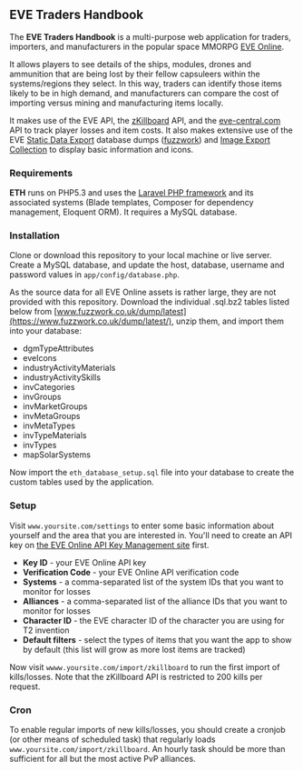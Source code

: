 ## EVE Traders Handbook

The **EVE Traders Handbook** is a multi-purpose web application for traders, importers, and manufacturers in the popular space MMORPG [EVE Online](http://www.eveonline.com/).

It allows players to see details of the ships, modules, drones and ammunition that are being lost by their fellow capsuleers within the systems/regions they select. In this way, traders can identify those items likely to be in high demand, and manufacturers can compare the cost of importing versus mining and manufacturing items locally.

It makes use of the EVE API, the [zKillboard](http://zkillboard.com/) API, and the [eve-central.com](http://eve-central.com/) API to track player losses and item costs. It also makes extensive use of the EVE [Static Data Export](https://developers.eveonline.com/resource/static-data-export) database dumps ([fuzzwork](https://www.fuzzwork.co.uk/dump/latest/)) and [Image Export Collection](https://developers.eveonline.com/resource/image-export-collection) to display basic information and icons.

### Requirements

**ETH** runs on PHP5.3 and uses the [Laravel PHP framework](http://laravel.com/) and its associated systems (Blade templates, Composer for dependency management, Eloquent ORM). It requires a MySQL database.

### Installation

Clone or download this repository to your local machine or live server. Create a MySQL database, and update the host, database, username and password values in `app/config/database.php`.

As the source data for all EVE Online assets is rather large, they are not provided with this repository. Download the individual .sql.bz2 tables listed below from [www.fuzzwork.co.uk/dump/latest](https://www.fuzzwork.co.uk/dump/latest/), unzip them, and import them into your database:

* dgmTypeAttributes
* eveIcons
* industryActivityMaterials
* industryActivitySkills
* invCategories
* invGroups
* invMarketGroups
* invMetaGroups
* invMetaTypes
* invTypeMaterials
* invTypes
* mapSolarSystems

Now import the `eth_database_setup.sql` file into your database to create the custom tables used by the application.

### Setup

Visit `www.yoursite.com/settings` to enter some basic information about yourself and the area that you are interested in. You'll need to create an API key on [the EVE Online API Key Management site](https://community.eveonline.com/support/api-key/) first.

* **Key ID** - your EVE Online API key
* **Verification Code** - your EVE Online API verification code
* **Systems** - a comma-separated list of the system IDs that you want to monitor for losses
* **Alliances** - a comma-separated list of the alliance IDs that you want to monitor for losses
* **Character ID** - the EVE character ID of the character you are using for T2 invention
* **Default filters** - select the types of items that you want the app to show by default (this list will grow as more lost items are tracked)

Now visit `wwww.yoursite.com/import/zkillboard` to run the first import of kills/losses. Note that the zKillboard API is restricted to 200 kills per request.

### Cron

To enable regular imports of new kills/losses, you should create a cronjob (or other means of scheduled task) that regularly loads `www.yoursite.com/import/zkillboard`. An hourly task should be more than sufficient for all but the most active PvP alliances.
